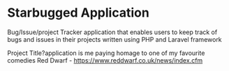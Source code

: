 # Starbugged Application
 Bug/Issue/project Tracker application that enables users to keep track of bugs and issues in their projects written using PHP and Laravel framework 
 
 Project Title?application is me paying homage to one of my favourite comedies Red Dwarf - https://www.reddwarf.co.uk/news/index.cfm
